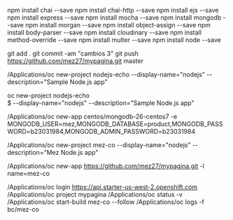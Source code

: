 npm install chai --save
npm install chai-http --save
npm install ejs --save
npm install express --save
npm install mocha --save
npm install mongodb --save
npm install morgan --save
npm install object-assign --save
npm install body-parser --save
npm install cloudinary --save
npm install method-override --save
npm install multer --save
npm install node --save


git add .
git commit -am "cambios 3"
git push https://github.com/mez27/mypagina.git master



/Applications/oc new-project nodejs-echo --display-name="nodejs" --description="Sample Node.js app"

oc new-project nodejs-echo \
    $ --display-name="nodejs" --description="Sample Node.js app"


/Applications/oc new-app centos/mongodb-26-centos7 -e MONGODB_USER=mez,MONGODB_DATABASE=product,MONGODB_PASSWORD=b23031984,MONGODB_ADMIN_PASSWORD=b23031984


/Applications/oc new-project mez-co --display-name="nodejs" --description="Mez Node.js app"

/Applications/oc new-app https://github.com/mez27/mypagina.git -l name=mez-co

/Applications/oc login https://api.starter-us-west-2.openshift.com
/Applications/oc project mypagina
/Applications/oc status -v
/Applications/oc start-build mez-co --follow
/Applications/oc logs -f bc/mez-co
